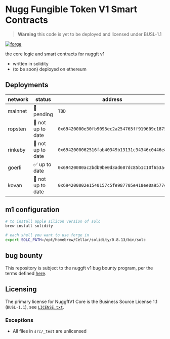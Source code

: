 # Nugg Fungible Token V1 Smart Contracts

> **Warning**
> this code is yet to be deployed and licensed under BUSL-1.1

[![forge](https://github.com/nuggxyz/nuggft-v1-core/actions/workflows/forge.yaml/badge.svg)](https://github.com/nuggxyz/nuggft-v1-core/actions/workflows/forge.yaml)

the core logic and smart contracts for nuggft v1

-   written in solidity
-   (to be soon) deployed on ethereum

## Deployments

| network | status            | address                                      |
| ------- | ----------------- | -------------------------------------------- |
| mainnet | 🔨 pending        | `TBD`                                        |
| ropsten | 🚫 not up to date | `0x69420000e30fb9095ec2a254765ff919609c1875` |
| rinkeby | 🚫 not up to date | `0x6942000062516fab40349b13131c34346c0446e8` |
| goerli  | ✅ up to date     | `0x69420000ac2bdb9be0d3ad607dc85b1c10f653ac` |
| kovan   | 🚫 not up to date | `0x694200002e1540157c5fe987705e418ee0a9577d` |

## m1 configuration

```bash
# to install apple silicon version of solc
brew install solidity

# each shell you want to use forge in
export SOLC_PATH=/opt/homebrew/Cellar/solidity/0.8.13/bin/solc
```

## bug bounty

This repository is subject to the nuggft v1 bug bounty program, per the terms defined [here](./bug-bounty.md).

## Licensing

The primary license for NuggftV1 Core is the Business Source License 1.1 (`BUSL-1.1`), see [`LICENSE.txt`](./LICENSE.txt).

### Exceptions

-   All files in `src/_test` are unlicensed
